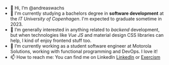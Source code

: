 - 👋 Hi, I’m @andreaswachs
- 📖 I'm currently studying a bachelors degree in **software development** at the *IT University of Copenhagen*. I'm expected to graduate sometime in 2023.
- 👀 I’m generally interested in anything related to *backend* development, but when technologies like *Vue JS* and material design CSS libraries can help, I kind of enjoy frontend stuff too.
- 🌱 I’m currently working as a student software engineer at Motorola Solutions, working with functional programming and DevOps. I love it!
- 📫 How to reach me: You can find me on LinkedIn [LinkedIn](https://www.linkedin.com/in/andreas-wachs/) or [Exercism](https://exercism.io/profiles/andreaswachs)

<!---
andreaswachs/andreaswachs is a ✨ special ✨ repository because its `README.md` (this file) appears on your GitHub profile.
You can click the Preview link to take a look at your changes.
--->
